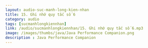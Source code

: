 ```yaml
---
layout: audio-suc-manh-long-kien-nhan
title: 15. Ghi nhớ quy tắc số 6
category: audio
tags: [sucmanhlongkiennhan]
link: /audio/sucmanhlongkiennhan/15. Ghi nhớ quy tắc số 6.mp3 
image: /images/thumbs/java/Java Performance Companion.png
description : Java Performance Companion 
---
```












